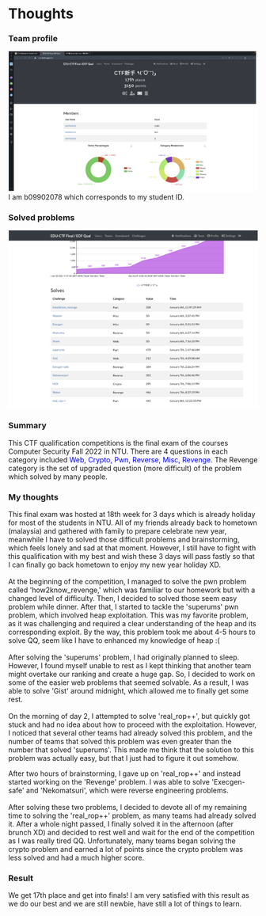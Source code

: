 # Thoughts

### Team profile

![](pic1.png)
I am b09902078 which corresponds to my student ID.

### Solved problems

![](pic2.png)

### Summary

This CTF qualification competitions is the final exam of the courses Computer Security Fall 2022 in NTU. There are 4 questions in each category included <font color="blue">Web, Crypto, Pwn, Reverse, Misc, Revenge</font>. The Revenge category is the set of upgraded question (more difficult) of the problem which solved by many people.

### My thoughts

This final exam was hosted at 18th week for 3 days which is already holiday for most of the students in NTU. All of my friends already back to hometown (malaysia) and gathered with family to prepare celebrate new year, meanwhile I have to solved those difficult problems and brainstorming, which feels lonely and sad at that moment. However, I still have to fight with this qualification with my best and wish these 3 days will pass fastly so that I can finally go back hometown to enjoy my new year holiday XD.\
\
At the beginning of the competition, I managed to solve the pwn problem called 'how2know_revenge,' which was familiar to our homework but with a changed level of difficulty. Then, I decided to solved those seem easy problem while dinner. After that, I started to tackle the 'superums' pwn problem, which involved heap exploitation. This was my favorite problem, as it was challenging and required a clear understanding of the heap and its corresponding exploit. By the way, this problem took me about 4-5 hours to solve QQ, seem like I have to enhanced my knowledge of heap :(\
\
After solving the 'superums' problem, I had originally planned to sleep. However, I found myself unable to rest as I kept thinking that another team might overtake our ranking and create a huge gap. So, I decided to work on some of the easier web problems that seemed solvable. As a result, I was able to solve 'Gist' around midnight, which allowed me to finally get some rest.\
\
On the morning of day 2, I attempted to solve 'real_rop++', but quickly got stuck and had no idea about how to proceed with the exploitation. However, I noticed that several other teams had already solved this problem, and the number of teams that solved this problem was even greater than the number that solved 'superums'. This made me think that the solution to this problem was actually easy, but that I just had to figure it out somehow.

After two hours of brainstorming, I gave up on 'real_rop++' and instead started working on the 'Revenge' problem. I was able to solve 'Execgen-safe' and 'Nekomatsuri', which were reverse engineering problems.\
\
After solving these two problems, I decided to devote all of my remaining time to solving the 'real_rop++' problem, as many teams had already solved it. After a whole night passed, I finally solved it in the afternoon (after brunch XD) and decided to rest well and wait for the end of the competition as I was really tired QQ. Unfortunately, many teams began solving the crypto problem and earned a lot of points since the crypto problem was less solved and had a much higher score.

### Result

We get 17th place and get into finals! I am very satisfied with this result as we do our best and we are still newbie, have still a lot of things to learn.